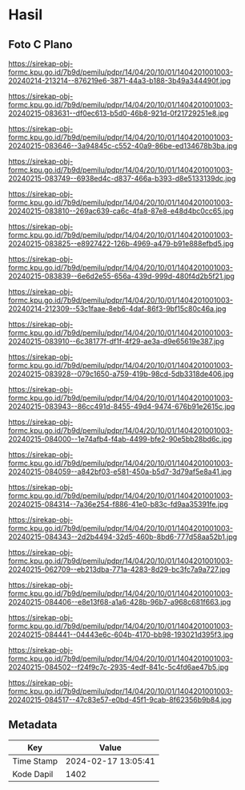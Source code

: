 # Hasil

## Foto C Plano

https://sirekap-obj-formc.kpu.go.id/7b9d/pemilu/pdpr/14/04/20/10/01/1404201001003-20240214-213214--876219e6-3871-44a3-b188-3b49a344490f.jpg

https://sirekap-obj-formc.kpu.go.id/7b9d/pemilu/pdpr/14/04/20/10/01/1404201001003-20240215-083631--df0ec613-b5d0-46b8-921d-0f21729251e8.jpg

https://sirekap-obj-formc.kpu.go.id/7b9d/pemilu/pdpr/14/04/20/10/01/1404201001003-20240215-083646--3a94845c-c552-40a9-86be-ed134678b3ba.jpg

https://sirekap-obj-formc.kpu.go.id/7b9d/pemilu/pdpr/14/04/20/10/01/1404201001003-20240215-083749--6938ed4c-d837-466a-b393-d8e5133139dc.jpg

https://sirekap-obj-formc.kpu.go.id/7b9d/pemilu/pdpr/14/04/20/10/01/1404201001003-20240215-083810--269ac639-ca6c-4fa8-87e8-e48d4bc0cc65.jpg

https://sirekap-obj-formc.kpu.go.id/7b9d/pemilu/pdpr/14/04/20/10/01/1404201001003-20240215-083825--e8927422-126b-4969-a479-b91e888efbd5.jpg

https://sirekap-obj-formc.kpu.go.id/7b9d/pemilu/pdpr/14/04/20/10/01/1404201001003-20240215-083839--6e6d2e55-656a-439d-999d-480f4d2b5f21.jpg

https://sirekap-obj-formc.kpu.go.id/7b9d/pemilu/pdpr/14/04/20/10/01/1404201001003-20240214-212309--53c1faae-8eb6-4daf-86f3-9bf15c80c46a.jpg

https://sirekap-obj-formc.kpu.go.id/7b9d/pemilu/pdpr/14/04/20/10/01/1404201001003-20240215-083910--6c38177f-df1f-4f29-ae3a-d9e65619e387.jpg

https://sirekap-obj-formc.kpu.go.id/7b9d/pemilu/pdpr/14/04/20/10/01/1404201001003-20240215-083928--079c1650-a759-419b-98cd-5db3318de406.jpg

https://sirekap-obj-formc.kpu.go.id/7b9d/pemilu/pdpr/14/04/20/10/01/1404201001003-20240215-083943--86cc491d-8455-49d4-9474-676b91e2615c.jpg

https://sirekap-obj-formc.kpu.go.id/7b9d/pemilu/pdpr/14/04/20/10/01/1404201001003-20240215-084000--1e74afb4-f4ab-4499-bfe2-90e5bb28bd6c.jpg

https://sirekap-obj-formc.kpu.go.id/7b9d/pemilu/pdpr/14/04/20/10/01/1404201001003-20240215-084059--a842bf03-e581-450a-b5d7-3d79af5e8a41.jpg

https://sirekap-obj-formc.kpu.go.id/7b9d/pemilu/pdpr/14/04/20/10/01/1404201001003-20240215-084314--7a36e254-f886-41e0-b83c-fd9aa35391fe.jpg

https://sirekap-obj-formc.kpu.go.id/7b9d/pemilu/pdpr/14/04/20/10/01/1404201001003-20240215-084343--2d2b4494-32d5-460b-8bd6-777d58aa52b1.jpg

https://sirekap-obj-formc.kpu.go.id/7b9d/pemilu/pdpr/14/04/20/10/01/1404201001003-20240215-062709--eb213dba-771a-4283-8d29-bc3fc7a9a727.jpg

https://sirekap-obj-formc.kpu.go.id/7b9d/pemilu/pdpr/14/04/20/10/01/1404201001003-20240215-084406--e8e13f68-a1a6-428b-96b7-a968c681f663.jpg

https://sirekap-obj-formc.kpu.go.id/7b9d/pemilu/pdpr/14/04/20/10/01/1404201001003-20240215-084441--04443e6c-604b-4170-bb98-193021d395f3.jpg

https://sirekap-obj-formc.kpu.go.id/7b9d/pemilu/pdpr/14/04/20/10/01/1404201001003-20240215-084502--f24f9c7c-2935-4edf-841c-5c4fd6ae47b5.jpg

https://sirekap-obj-formc.kpu.go.id/7b9d/pemilu/pdpr/14/04/20/10/01/1404201001003-20240215-084517--47c83e57-e0bd-45f1-9cab-8f62356b9b84.jpg


## Metadata

| Key        | Value               |
| ---------- | ------------------- |
| Time Stamp | 2024-02-17 13:05:41 |
| Kode Dapil | 1402                |



